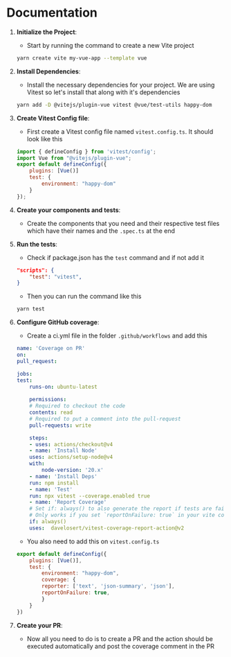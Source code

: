 # Documentation

1. **Initialize the Project**:
    - Start by running the command to create a new Vite project

    ```sh
    yarn create vite my-vue-app --template vue
    ```

2. **Install Dependencies**:
    - Install the necessary dependencies for your project. We are using Vitest so let's install that along with it's dependencies

    ```sh
    yarn add -D @vitejs/plugin-vue vitest @vue/test-utils happy-dom
    ```

3. **Create Vitest Config file**:
    - First create a Vitest config file named `vitest.config.ts`. It should look like this

    ```javascript
    import { defineConfig } from 'vitest/config';
    import Vue from "@vitejs/plugin-vue";
    export default defineConfig({
        plugins: [Vue()]
        test: {
            environment: "happy-dom"
        }
    });
    ```

4. **Create your components and tests**:
    - Create the components that you need and their respective test files which have their 
    names and the `.spec.ts` at the end

5. **Run the tests**:
    - Check if package.json has the `test` command and if not add it 
    ```json
    "scripts": {
        "test": "vitest",
    }
    ```
    - Then you can run the command like this

    ```sh
    yarn test
    ```

6. **Configure GitHub coverage**:
    - Create a ci.yml file in the folder `.github/workflows` and add this

    ```yml
    name: 'Coverage on PR'
    on: 
    pull_request:

    jobs:
    test:
        runs-on: ubuntu-latest
        
        permissions:
        # Required to checkout the code
        contents: read
        # Required to put a comment into the pull-request
        pull-requests: write

        steps:
        - uses: actions/checkout@v4
        - name: 'Install Node'
        uses: actions/setup-node@v4
        with:
            node-version: '20.x'
        - name: 'Install Deps'
        run: npm install
        - name: 'Test'
        run: npx vitest --coverage.enabled true
        - name: 'Report Coverage'
        # Set if: always() to also generate the report if tests are failing
        # Only works if you set `reportOnFailure: true` in your vite config as specified above
        if: always() 
        uses:  davelosert/vitest-coverage-report-action@v2
    ```
    - You also need to add this on `vitest.config.ts`
    ```javascript
    export default defineConfig({
        plugins: [Vue()],
        test: {
            environment: "happy-dom",
            coverage: {
            reporter: ['text', 'json-summary', 'json'],
            reportOnFailure: true,
            }
        }
    })
    ```

7. **Create your PR**:
    - Now all you need to do is to create a PR and the action should be executed automatically and post the coverage comment in the PR
